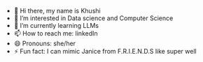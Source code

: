 - 👋 Hi there, my name is Khushi
- 👀 I’m interested in Data science and Computer Science
- 🌱 I’m currently learning LLMs
- 📫 How to reach me: linkedIn
- 😄 Pronouns: she/her
- ⚡ Fun fact: I can mimic Janice from F.R.I.E.N.D.S like super well

<!---
pepkh/pepkh is a ✨ special ✨ repository because its `README.md` (this file) appears on your GitHub profile.
You can click the Preview link to take a look at your changes.
--->
